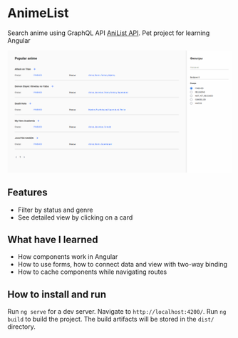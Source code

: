 # AnimeList

Search anime using GraphQL API [AniList API](https://github.com/AniList/ApiV2-GraphQL-Docs). Pet project for learning Angular

![](readme.gif)

## Features

- Filter by status and genre
- See detailed view by clicking on a card

## What have I learned

- How components work in Angular
- How to use forms, how to connect data and view with two-way binding
- How to cache components while navigating routes

## How to install and run

Run `ng serve` for a dev server. Navigate to `http://localhost:4200/`. Run `ng build` to build the project. The build artifacts will be stored in the `dist/` directory.
